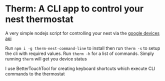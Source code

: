 # Therm: A CLI app to control your nest thermostat

A very simple nodejs script for controlling your nest via the [google devices api](https://developers.google.com/nest/device-access)

Run `npm i -g therm-nest-command-line` to install then run `therm -s` to setup the cli with required values. Run `therm -h` for a list of
commands. Simply running `therm` will get you device status

I use BetterTouchTool for creating keyboard shortcuts which execute CLI commands to the thermostat
